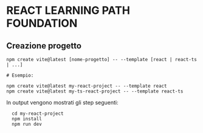 # REACT LEARNING PATH FOUNDATION

## Creazione progetto

```shell
npm create vite@latest [nome-progetto] -- --template [react | react-ts | ...]

# Esempio:

npm create vite@latest my-react-project -- --template react
npm create vite@latest my-ts-react-project -- --template react-ts
```

In output vengono mostrati gli step seguenti:

```shell
  cd my-react-project
  npm install
  npm run dev
```

